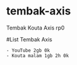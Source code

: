 # tembak-axis
Tembak Kouta Axis rp0

#List Tembak Axis
```
- YouTube 2gb 0k
- Kouta malam 1gb 2h 0k
```
